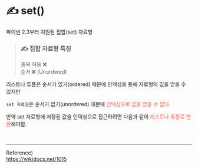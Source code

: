 # ✍️ set()
파이썬 2.3부터 지원된 집합(set) 자료형
> ### ✍️ 집합 자료형 특징
> 중복 허용 ❌<br/>
> 순서 ❌ (Unordered)

리스트나 튜플은 순서가 있기(ordered) 때문에 인덱싱을 통해 자료형의 값을 얻을 수 있지만

```set 자료형```은 순서가 없기(unordered) 때문에 
<span style="color:tomato">인덱싱으로 값을 얻을 수 없다. </span>

<p>만약 set 자료형에 저장된 값을 인덱싱으로 접근하려면 다음과 같이 <span style="color:tomato"> 리스트나 튜플로 변환</span>해야함.</p>





<br/>

--- 
Reference)<br/>
https://wikidocs.net/1015<br/>
